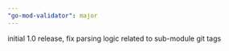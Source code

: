 ```yaml
---
"go-mod-validator": major
---
```


initial 1.0 release, fix parsing logic related to sub-module git tags
